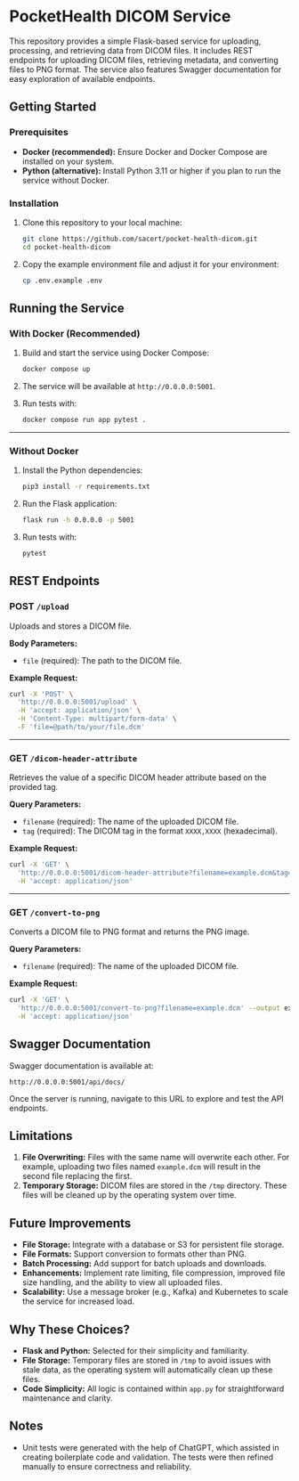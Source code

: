 # PocketHealth DICOM Service

This repository provides a simple Flask-based service for uploading, processing, and retrieving data from DICOM files. It includes REST endpoints for uploading DICOM files, retrieving metadata, and converting files to PNG format. The service also features Swagger documentation for easy exploration of available endpoints.



## Getting Started

### Prerequisites

- **Docker (recommended):** Ensure Docker and Docker Compose are installed on your system.
- **Python (alternative):** Install Python 3.11 or higher if you plan to run the service without Docker.

### Installation

1. Clone this repository to your local machine:
   ```bash
   git clone https://github.com/sacert/pocket-health-dicom.git
   cd pocket-health-dicom
   ```

2. Copy the example environment file and adjust it for your environment:
   ```bash
   cp .env.example .env
   ```



## Running the Service

### With Docker (Recommended)

1. Build and start the service using Docker Compose:
   ```bash
   docker compose up
   ```

2. The service will be available at `http://0.0.0.0:5001`.
3. Run tests with:
   ```bash
   docker compose run app pytest .
   ```


---

### Without Docker

1. Install the Python dependencies:
   ```bash
   pip3 install -r requirements.txt
   ```

2. Run the Flask application:
   ```bash
   flask run -h 0.0.0.0 -p 5001
   ```
3. Run tests with:
   ```bash
   pytest
   ```



## REST Endpoints

### **POST** `/upload`

Uploads and stores a DICOM file.

**Body Parameters:**
- `file` (required): The path to the DICOM file.

**Example Request:**
```bash
curl -X 'POST' \
  'http://0.0.0.0:5001/upload' \
  -H 'accept: application/json' \
  -H 'Content-Type: multipart/form-data' \
  -F 'file=@path/to/your/file.dcm'
```

---

### **GET** `/dicom-header-attribute`

Retrieves the value of a specific DICOM header attribute based on the provided tag.

**Query Parameters:**
- `filename` (required): The name of the uploaded DICOM file.
- `tag` (required): The DICOM tag in the format `XXXX,XXXX` (hexadecimal).

**Example Request:**
```bash
curl -X 'GET' \
  'http://0.0.0.0:5001/dicom-header-attribute?filename=example.dcm&tag=0010,0010' \
  -H 'accept: application/json'
```

---

### **GET** `/convert-to-png`

Converts a DICOM file to PNG format and returns the PNG image.

**Query Parameters:**
- `filename` (required): The name of the uploaded DICOM file.

**Example Request:**
```bash
curl -X 'GET' \
  'http://0.0.0.0:5001/convert-to-png?filename=example.dcm' --output example.png \
  -H 'accept: application/json'
```



## Swagger Documentation

Swagger documentation is available at:
```
http://0.0.0.0:5001/api/docs/
```

Once the server is running, navigate to this URL to explore and test the API endpoints.


## Limitations

1. **File Overwriting:** Files with the same name will overwrite each other. For example, uploading two files named `example.dcm` will result in the second file replacing the first.
2. **Temporary Storage:** DICOM files are stored in the `/tmp` directory. These files will be cleaned up by the operating system over time.



## Future Improvements

- **File Storage:** Integrate with a database or S3 for persistent file storage.
- **File Formats:** Support conversion to formats other than PNG.
- **Batch Processing:** Add support for batch uploads and downloads.
- **Enhancements:** Implement rate limiting, file compression, improved file size handling, and the ability to view all uploaded files.
- **Scalability:** Use a message broker (e.g., Kafka) and Kubernetes to scale the service for increased load.


## Why These Choices?

- **Flask and Python:** Selected for their simplicity and familiarity.
- **File Storage:** Temporary files are stored in `/tmp` to avoid issues with stale data, as the operating system will automatically clean up these files.
- **Code Simplicity:** All logic is contained within `app.py` for straightforward maintenance and clarity.


## Notes

- Unit tests were generated with the help of ChatGPT, which assisted in creating boilerplate code and validation. The tests were then refined manually to ensure correctness and reliability.
